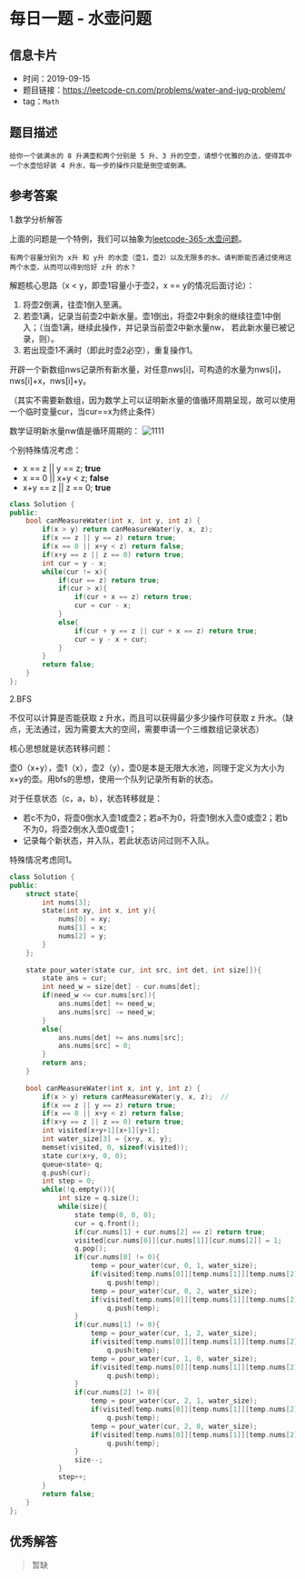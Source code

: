 # 毎日一题 -  水壶问题

## 信息卡片

* 时间：2019-09-15
* 题目链接：https://leetcode-cn.com/problems/water-and-jug-problem/
* tag：`Math`  
## 题目描述
```
给你一个装满水的 8 升满壶和两个分别是 5 升、3 升的空壶，请想个优雅的办法，使得其中一个水壶恰好装 4 升水，每一步的操作只能是倒空或倒满。
```

## 参考答案

1.数学分析解答

上面的问题是一个特例，我们可以抽象为[leetcode-365-水壶问题](https://leetcode-cn.com/problems/water-and-jug-problem/)。
```
有两个容量分别为 x升 和 y升 的水壶（壶1，壶2）以及无限多的水。请判断能否通过使用这两个水壶，从而可以得到恰好 z升 的水？
```

解题核心思路（x < y，即壶1容量小于壶2，x == y的情况后面讨论）：

1. 将壶2倒满，往壶1倒入至满。
2. 若壶1满，记录当前壶2中新水量。壶1倒出，将壶2中剩余的继续往壶1中倒入；（当壶1满，继续此操作，并记录当前壶2中新水量nw， 若此新水量已被记录，则）。
3. 若出现壶1不满时（即此时壶2必空），重复操作1。

开辟一个新数组nws记录所有新水量，对任意nws[i]，可构造的水量为nws[i]，nws[i]+x，nws[i]+y。

（其实不需要新数组，因为数学上可以证明新水量的值循环周期呈现，故可以使用一个临时变量cur，当cur==x为终止条件）

数学证明新水量nw值是循环周期的：
![1111](<https://raw.githubusercontent.com/lvguofeng1303/markdownimage/master/daily/%E6%B0%B4%E5%A3%B6%E9%97%AE%E9%A2%98/math%20prove.jpg>)

个别特殊情况考虑：

- x == z || y == z;  **true**
- x == 0 || x+y < z;  **false**
- x+y == z || z == 0;  **true**

```c++
class Solution {
public:
    bool canMeasureWater(int x, int y, int z) {
        if(x > y) return canMeasureWater(y, x, z); 
        if(x == z || y == z) return true;
        if(x == 0 || x+y < z) return false;
        if(x+y == z || z == 0) return true;
        int cur = y - x;
        while(cur != x){
            if(cur == z) return true;
            if(cur > x){
                if(cur + x == z) return true;
                cur = cur - x;
            }
            else{
                if(cur + y == z || cur + x == z) return true;
                cur = y - x + cur;
            }
        }
        return false;
    }
};
```

2.BFS

不仅可以计算是否能获取 z 升水，而且可以获得最少多少操作可获取 z 升水。（缺点，无法通过，因为需要太大的空间，需要申请一个三维数组记录状态）

核心思想就是状态转移问题：

壶0（x+y），壶1（x），壶2（y），壶0是本是无限大水池，同理于定义为大小为x+y的壶。用bfs的思想，使用一个队列记录所有新的状态。

对于任意状态（c，a，b），状态转移就是：

- 若c不为0，将壶0倒水入壶1或壶2；若a不为0，将壶1倒水入壶0或壶2；若b不为0，将壶2倒水入壶0或壶1；
- 记录每个新状态，并入队，若此状态访问过则不入队。

特殊情况考虑同1。

```c++
class Solution {
public:
    struct state{
        int nums[3];
        state(int xy, int x, int y){
            nums[0] = xy;
            nums[1] = x;
            nums[2] = y;
        }
    };
    
    state pour_water(state cur, int src, int det, int size[]){
        state ans = cur;
        int need_w = size[det] - cur.nums[det];
        if(need_w <= cur.nums[src]){
            ans.nums[det] += need_w;
            ans.nums[src] -= need_w;
        }
        else{
            ans.nums[det] += ans.nums[src];
            ans.nums[src] = 0;
        }
        return ans;
    }
    
    bool canMeasureWater(int x, int y, int z) {
        if(x > y) return canMeasureWater(y, x, z);  //
        if(x == z || y == z) return true;
        if(x == 0 || x+y < z) return false;
        if(x+y == z || z == 0) return true;
        int visited[x+y+1][x+1][y+1];
        int water_size[3] = {x+y, x, y};
        memset(visited, 0, sizeof(visited));
        state cur(x+y, 0, 0);
        queue<state> q;
        q.push(cur);
        int step = 0;
        while(!q.empty()){
            int size = q.size();
            while(size){
                state temp(0, 0, 0);
                cur = q.front();
                if(cur.nums[1] + cur.nums[2] == z) return true;
                visited[cur.nums[0]][cur.nums[1]][cur.nums[2]] = 1;
                q.pop();
                if(cur.nums[0] != 0){
                    temp = pour_water(cur, 0, 1, water_size);
                    if(visited[temp.nums[0]][temp.nums[1]][temp.nums[2]] != 1)
                        q.push(temp);
                    temp = pour_water(cur, 0, 2, water_size);
                    if(visited[temp.nums[0]][temp.nums[1]][temp.nums[2]] != 1)
                        q.push(temp);
                }
                if(cur.nums[1] != 0){
                    temp = pour_water(cur, 1, 2, water_size);
                    if(visited[temp.nums[0]][temp.nums[1]][temp.nums[2]] != 1)
                        q.push(temp);
                    temp = pour_water(cur, 1, 0, water_size);
                    if(visited[temp.nums[0]][temp.nums[1]][temp.nums[2]] != 1)
                        q.push(temp);
                }
                if(cur.nums[2] != 0){
                    temp = pour_water(cur, 2, 1, water_size);
                    if(visited[temp.nums[0]][temp.nums[1]][temp.nums[2]] != 1)
                        q.push(temp);
                    temp = pour_water(cur, 2, 0, water_size);
                    if(visited[temp.nums[0]][temp.nums[1]][temp.nums[2]] != 1)
                        q.push(temp);
                }
                size--;
            }
            step++;
        }
        return false;
    }
};
```

## 优秀解答

>暂缺
